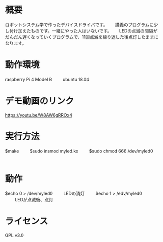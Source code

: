 # 概要
ロボットシステム学で作ったデバイスドライバです。　　
講義のプログラムに少し付け加えたものです。一緒にやった人はいないです。　　
LEDの点滅の間隔がだんだん遅くなっていくプログラムで、11回点滅を繰り返した後点灯したままになります。　　

# 動作環境
raspberry Pi 4 Model B 　　
ubuntu 18.04 　　


# デモ動画のリンク
https://youtu.be/W8AW6gRROx4

# 実行方法
$make 　　
$sudo insmod myled.ko 　　
$sudo chmod 666 /dev/myled0 　　

# 動作
$echo 0 > /dev/myled0 　　
LEDの消灯 　　
$echo 1 > /edv/myled0 　　
LEDが点滅後、点灯 　　
 
# ライセンス
GPL v3.0
